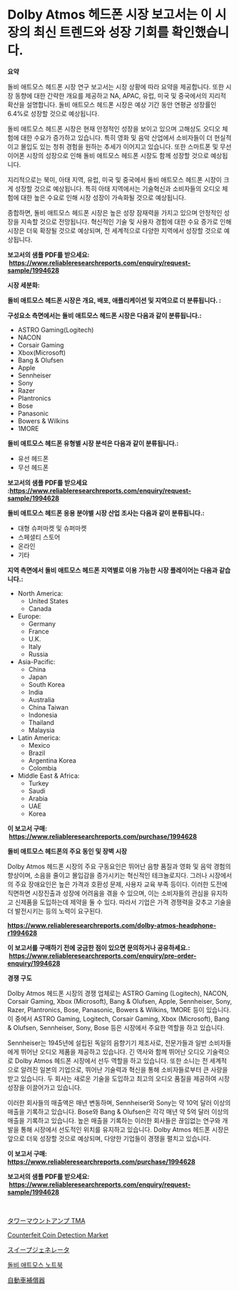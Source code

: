 <p><h1>Dolby Atmos 헤드폰 시장 보고서는 이 시장의 최신 트렌드와 성장 기회를 확인했습니다.</h1></p><p><strong>요약</strong></p>
<p><p>돌비 애트모스 헤드폰 시장 연구 보고서는 시장 상황에 따라 요약을 제공합니다. 또한 시장 동향에 대한 간략한 개요를 제공하고 NA, APAC, 유럽, 미국 및 중국에서의 지리적 확산을 설명합니다. 돌비 애트모스 헤드폰 시장은 예상 기간 동안 연평균 성장률인 6.4%로 성장할 것으로 예상됩니다.</p><p>돌비 애트모스 헤드폰 시장은 현재 안정적인 성장을 보이고 있으며 고해상도 오디오 체험에 대한 수요가 증가하고 있습니다. 특히 영화 및 음악 산업에서 소비자들이 더 현실적이고 몰입도 있는 청취 경험을 원하는 추세가 이어지고 있습니다. 또한 스마트폰 및 무선 이어폰 시장의 성장으로 인해 돌비 애트모스 헤드폰 시장도 함께 성장할 것으로 예상됩니다.</p><p>지리적으로는 북미, 아태 지역, 유럽, 미국 및 중국에서 돌비 애트모스 헤드폰 시장이 크게 성장할 것으로 예상됩니다. 특히 아태 지역에서는 기술혁신과 소비자들의 오디오 체험에 대한 높은 수요로 인해 시장 성장이 가속화될 것으로 예상됩니다.</p><p>종합하면, 돌비 애트모스 헤드폰 시장은 높은 성장 잠재력을 가지고 있으며 안정적인 성장을 지속할 것으로 전망됩니다. 혁신적인 기술 및 사용자 경험에 대한 수요 증가로 인해 시장은 더욱 확장될 것으로 예상되며, 전 세계적으로 다양한 지역에서 성장할 것으로 예상됩니다.</p></p>
<p><strong>보고서의 샘플 PDF를 받으세요: &nbsp;<a href="https://www.reliableresearchreports.com/enquiry/request-sample/1994628">https://www.reliableresearchreports.com/enquiry/request-sample/1994628</a></strong></p>
<p><strong>시장 세분화:</strong></p>
<p><strong> 돌비 애트모스 헤드폰 시장은 개요, 배포, 애플리케이션 및 지역으로 더 분류됩니다. :</strong></p>
<p><strong>구성요소 측면에서는 돌비 애트모스 헤드폰 시장은 다음과 같이 분류됩니다.:</strong></p>
<p><ul><li>ASTRO Gaming(Logitech)</li><li>NACON</li><li>Corsair Gaming</li><li>Xbox(Microsoft)</li><li>Bang & Olufsen</li><li>Apple</li><li>Sennheiser</li><li>Sony</li><li>Razer</li><li>Plantronics</li><li>Bose</li><li>Panasonic</li><li>Bowers & Wilkins</li><li>1MORE</li></ul></p>
<p><strong> 돌비 애트모스 헤드폰 유형별 시장 분석은 다음과 같이 분류됩니다.:</strong></p>
<p><ul><li>유선 헤드폰</li><li>무선 헤드폰</li></ul></p>
<p><strong>보고서의 샘플 PDF를 받으세요 :<a href="https://www.reliableresearchreports.com/enquiry/request-sample/1994628">https://www.reliableresearchreports.com/enquiry/request-sample/1994628</a></strong></p>
<p><strong> 돌비 애트모스 헤드폰 응용 분야별 시장 산업 조사는 다음과 같이 분류됩니다.:</strong></p>
<p><ul><li>대형 슈퍼마켓 및 슈퍼마켓</li><li>스페셜티 스토어</li><li>온라인</li><li>기타</li></ul></p>
<p><strong>지역 측면에서 돌비 애트모스 헤드폰 지역별로 이용 가능한 시장 플레이어는 다음과 같습니다.:</strong></p>
<p><ul>
    <li>
        North America:
        <ul>
            <li>United States</li>
            <li>Canada</li>
        </ul>
    </li>
    <li>
        Europe:
        <ul>
            <li>Germany</li>
            <li>France</li>
            <li>U.K.</li>
            <li>Italy</li>
            <li>Russia</li>
        </ul>
    </li>
    <li>
        Asia-Pacific:
        <ul>
            <li>China</li>
            <li>Japan</li>
            <li>South Korea</li>
            <li>India</li>
            <li>Australia</li>
            <li>China Taiwan</li>
            <li>Indonesia</li>
            <li>Thailand</li>
            <li>Malaysia</li>
        </ul>
    </li>
    <li>
        Latin America:
        <ul>
            <li>Mexico</li>
            <li>Brazil</li>
            <li>Argentina Korea</li>
            <li>Colombia</li>
        </ul>
    </li>
    <li>
        Middle East & Africa:
        <ul>
            <li>Turkey</li>
            <li>Saudi</li>
            <li>Arabia</li>
            <li>UAE</li>
            <li>Korea</li>
        </ul>
    </li>
    </ul></p>
<p><strong>이 보고서 구매: &nbsp;<a href="https://www.reliableresearchreports.com/purchase/1994628">https://www.reliableresearchreports.com/purchase/1994628</a></strong></p>
<p><strong>돌비 애트모스 헤드폰의 주요 동인 및 장벽 시장</strong></p>
<p><p>Dolby Atmos 헤드폰 시장의 주요 구동요인은 뛰어난 음향 품질과 영화 및 음악 경험의 향상이며, 소음을 줄이고 몰입감을 증가시키는 혁신적인 테크놀로지다. 그러나 시장에서의 주요 장애요인은 높은 가격과 호환성 문제, 사용자 교육 부족 등이다. 이러한 도전에 직면하면 시장진출과 성장에 어려움을 겪을 수 있으며, 이는 소비자들의 관심을 유지하고 신제품을 도입하는데 제약을 둘 수 있다. 따라서 기업은 가격 경쟁력을 갖추고 기술을 더 발전시키는 등의 노력이 요구된다.</p></p>
<p><strong><a href="https://www.reliableresearchreports.com/dolby-atmos-headphone-r1994628">https://www.reliableresearchreports.com/dolby-atmos-headphone-r1994628</a></strong></p>
<p><strong>이 보고서를 구매하기 전에 궁금한 점이 있으면 문의하거나 공유하세요.: &nbsp;<a href="https://www.reliableresearchreports.com/enquiry/pre-order-enquiry/1994628">https://www.reliableresearchreports.com/enquiry/pre-order-enquiry/1994628</a></strong></p>
<p><strong>경쟁 구도</strong></p>
<p><p>Dolby Atmos 헤드폰 시장의 경쟁 업체로는 ASTRO Gaming (Logitech), NACON, Corsair Gaming, Xbox (Microsoft), Bang & Olufsen, Apple, Sennheiser, Sony, Razer, Plantronics, Bose, Panasonic, Bowers & Wilkins, 1MORE 등이 있습니다. 이 중에서 ASTRO Gaming, Logitech, Corsair Gaming, Xbox (Microsoft), Bang & Olufsen, Sennheiser, Sony, Bose 등은 시장에서 주요한 역할을 하고 있습니다.</p><p>Sennheiser는 1945년에 설립된 독일의 음향기기 제조사로, 전문가들과 일반 소비자들에게 뛰어난 오디오 제품을 제공하고 있습니다. 긴 역사와 함께 뛰어난 오디오 기술력으로 Dolby Atmos 헤드폰 시장에서 선두 역할을 하고 있습니다. 또한 소니는 전 세계적으로 알려진 일본의 기업으로, 뛰어난 기술력과 혁신을 통해 소비자들로부터 큰 사랑을 받고 있습니다. 두 회사는 새로운 기술을 도입하고 최고의 오디오 품질을 제공하여 시장 성장을 이끌어가고 있습니다.</p><p>이러한 회사들의 매출액은 매년 변동하며, Sennheiser와 Sony는 약 10억 달러 이상의 매출을 기록하고 있습니다. Bose와 Bang & Olufsen은 각각 매년 약 5억 달러 이상의 매출을 기록하고 있습니다. 높은 매출을 기록하는 이러한 회사들은 끊임없는 연구와 개발을 통해 시장에서 선도적인 위치를 유지하고 있습니다. Dolby Atmos 헤드폰 시장은 앞으로 더욱 성장할 것으로 예상되며, 다양한 기업들이 경쟁을 펼치고 있습니다.</p></p>
<p><strong>이 보고서 구매: &nbsp; <a href="https://www.reliableresearchreports.com/purchase/1994628">https://www.reliableresearchreports.com/purchase/1994628</a></strong></p>
<p><strong>보고서의 샘플 PDF를 받으세요: &nbsp;<a href="https://www.reliableresearchreports.com/enquiry/request-sample/1994628">https://www.reliableresearchreports.com/enquiry/request-sample/1994628</a></strong><strong></strong></p>
<p>&nbsp;</p>
<p><p><a href="https://github.com/zjkmgcs938405/Market-Research-Report-List-2/blob/main/686998655742.md">タワーマウントアンプ TMA</a></p><p><a href="https://www.linkedin.com/pulse/counterfeit-coin-detection-market-trends-analysis-forecasted-fq0pe?trackingId=ih%2Br93R39vz63Nr9VomlLw%3D%3D">Counterfeit Coin Detection Market</a></p><p><a href="https://github.com/roulaayoub-saad/Market-Research-Report-List-1/blob/main/267367955743.md">スイープジェネレータ</a></p><p><a href="https://github.com/rcabello548/Market-Research-Report-List-1/blob/main/554840553714.md">돌비 애트모스 노트북</a></p><p><a href="https://medium.com/@reyeshowell655/%E6%AC%A1%E3%81%AE%E6%96%87%E7%AB%A0%E3%82%92%E6%97%A5%E6%9C%AC%E8%AA%9E%E3%81%AB%E7%BF%BB%E8%A8%B3%E3%81%97%E3%81%BE%E3%81%99-var%E3%82%B3%E3%83%B3%E3%83%87%E3%83%B3%E3%82%B5%E5%B8%82%E5%A0%B4%E3%81%AE%E5%88%86%E6%9E%90-%E3%82%B0%E3%83%AD%E3%83%BC%E3%83%90%E3%83%AB%E7%94%A3%E6%A5%AD%E3%81%AE%E8%A6%8B%E9%80%9A%E3%81%97%E3%81%A8%E4%BA%88%E6%B8%AC-2024%E5%B9%B4%E3%81%8B%E3%82%892031%E5%B9%B4-e245c21559c9">自動車補償器</a></p></p>